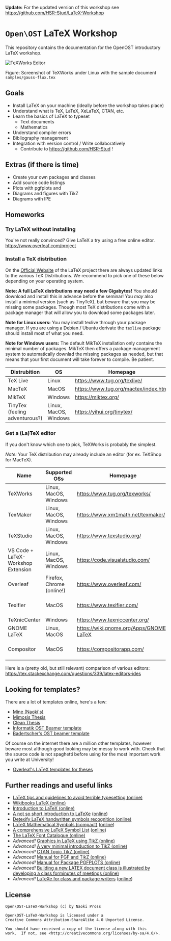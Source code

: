 **Update:** For the updated version of this workshop see https://github.com/HSR-Stud/LaTeX-Workshop

# `Open\OST` LaTeX Workshop
This repository contains the documentation for the OpenOST introductory LaTeX workshop.

![TeXWorks Editor](pics/texworks.png)

Figure: Screenshot of TeXWorks under Linux with the sample document `samples/gauss-flux.tex`

## Goals
  - Install LaTeX on your machine (ideally before the workshop takes place)
  - Understand what is TeX, LaTeX, XeLaTeX, CTAN, etc.
  - Learn the basics of LaTeX to typeset
    - Text documents
    - Mathematics
  - Understand compiler errors
  - Bibliography management
  - Integration with version control / Write collaboratively
    - Contribute to https://github.com/HSR-Stud !

## Extras (if there is time)
  - Create your own packages and classes
  - Add source code listings
  - Plots with pgfplots and
  - Diagrams and figures with TikZ
  - Diagrams with IPE

## Homeworks

### Try LaTeX without installing

You're not really convinced? Give LaTeX a try using a free online editor. 
https://www.overleaf.com/project

### Install a TeX distribution

On the [Official Website](https://www.latex-project.org/get/#tex-distributions) of the LaTeX project there are always updated links to the various TeX Distributions. We recommend to pick one of these below depending on your operating system.

**Note: A full LaTeX distributions may need a few Gigabytes!** You should download and install this in advance before the seminar!
You *may* also install a minimal version (such as TinyTeX), but beware that you may be missing some packages. Though most TeX distributions come with a package manager that will allow you to download some packages later.

**Note for Linux users:** You may install texlive through your package manager.
If you are using a Debian / Ubuntu derivate the `texlive` package should install most of what you need.

**Note for Windows users:** The default MikTeX installation only contains the minimal number of packages. MikTeX then offers a package management system to automatically downlad the missing packages as needed, but that means that your first document will take forever to compile. Be patient.

| Distrubition                   | OS                    | Homepage                              |
|--------------------------------|-----------------------|---------------------------------------|
| TeX Live                       | Linux                 | https://www.tug.org/texlive/          |
| MacTeX                         | MacOS                 | https://www.tug.org/mactex/index.html |
| MikTeX                         | Windows               | https://miktex.org/                   |
| TinyTex (feeling adventurous?) | Linux, MacOS, Windows | https://yihui.org/tinytex/            |

### Get a (La)TeX editor

If you don't know which one to pick, TeXWorks is probably the simplest.

*Note:* Your TeX distribution may already include an editor (for ex. TeXShop for MacTeX).

| Name                               | Supported OSs               | Homepage                                | Free?       |
|------------------------------------|-----------------------------|-----------------------------------------|-------------|
| TeXWorks                           | Linux, MacOS, Windows       | https://www.tug.org/texworks/           | Yes         |
| TexMaker                           | Linux, MacOS, Windows       | https://www.xm1math.net/texmaker/       | Yes         |
| TeXStudio                          | Linux, MacOS, Windows       | https://www.texstudio.org/              | Yes         |
| VS Code + LaTeX-Workshop Extension | Linux, MacOS, Windows       | https://code.visualstudio.com/          | Yes         |
| Overleaf                           | Firefox, Chrome (online!)   | https://www.overleaf.com/               | Yes         |
| Texifier                           | MacOS                       | https://www.texifier.com/               | No, ~30 CHF |
| TeXnicCenter                       | Windows                     | https://www.texniccenter.org/           | Yes         |
| GNOME LaTeX                        | Linux, MacOS                | https://wiki.gnome.org/Apps/GNOME-LaTeX | Yes         |
| Compositor                         | MacOS                       | https://compositorapp.com/              | No, ~30 CHF |

Here is a (pretty old, but still relevant) comparison of various editors:
https://tex.stackexchange.com/questions/339/latex-editors-ides

## Looking for templates?

There are a lot of templates online, here's a few:

 - [Mine (Naoki's)](https://github.com/NaoPross/Thesis)
 - [Mimosis Thesis](https://github.com/Pseudomanifold/latex-mimosis)
 - [Clean Thesis](http://cleanthesis.der-ric.de/)
 - [Informatik OST Beamer template](https://github.com/ost-fh/Latex-Beamer-Theme)
 - [Badertscher's OST beamer template](https://github.com/HBadertscher/OSTPresentation)

Of course on the internet there are a million other templates, however beware most although good looking may be messy to work with. Check that the source code is not spaghetti before using for the most important work you write at University!

 - [Overleaf's LaTeX templates for theses](https://www.overleaf.com/latex/templates/tagged/thesis)

## Further readings and useful links

- [LaTeX tips and guidelines to avoid terrible typesetting (online)](https://github.com/HSR-Stud/Willkommen/blob/master/Guidelines.md)
- [Wikibooks LaTeX (online)](https://en.wikibooks.org/wiki/LaTeX#Contents)
- [Introduction to LaTeX (online)](https://web.mit.edu/rsi/www/pdfs/new-latex.pdf)
- [A not so short introduction to LaTeXe](references/lshort.pdf) ([online](https://tobi.oetiker.ch/lshort/lshort.pdf))
- [Detexify LaTeX handwritten symbols recognition (online)](http://detexify.kirelabs.org/classify.html)
- [LaTeX Mathematical Symbols (compact)](references/symbols-compact.pdf) ([online](https://www.caam.rice.edu/~heinken/latex/symbols.pdf))
- [A comprehensive LaTeX Symbol List](references/symbols-a4.pdf) ([online](http://tug.ctan.org/info/symbols/comprehensive/symbols-a4.pdf))
- [The LaTeX Font Catalogue (online)](https://www.tug.org/FontCatalogue/)
- *Advanced!* [Graphics in LaTeX using TikZ (online)](https://www.tug.org/TUGboat/tb29-1/tb91walczak.pdf)
- *Advanced!* [A very minimal introduction to TikZ (online)](http://cremeronline.com/LaTeX/minimaltikz.pdf)
- *Advanced!* [CTAN Topic TikZ (online)](https://www.ctan.org/topic/pgf-tikz)
- *Advanced!* [Manual for PGF and TikZ (online)](http://mirror.easyname.at/ctan/graphics/pgf/base/doc/pgfmanual.pdf)
- *Advanced!* [Manual for Package PGFPLOTS (online)](http://mirror.easyname.at/ctan/graphics/pgf/contrib/pgfplots/doc/pgfplots.pdf)
- *Advanced!* [Building a new LATEX document class is illustrated by developing a class forminutes of meetings (online)](http://tutex.tug.org/pracjourn/2005-4/hefferon/hefferon.pdf)
- *Advanced!* [LaTeXe for class and package writers](references/clsguide.pdf) ([online](https://www.latex-project.org/help/documentation/clsguide.pdf))

## License
```
Open\OST-LaTeX-Workshop (c) by Naoki Pross

Open\OST-LaTeX-Workshop is licensed under a
Creative Commons Attribution-ShareAlike 4.0 Unported License.

You should have received a copy of the license along with this
work.  If not, see <http://creativecommons.org/licenses/by-sa/4.0/>.
```
